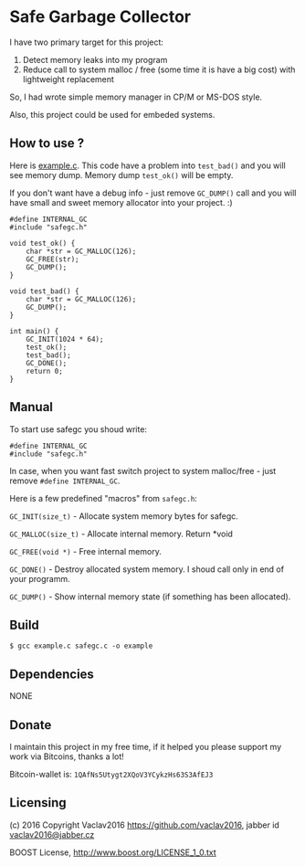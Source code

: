 # Safe Garbage Collector

I have two primary target for this project:

1. Detect memory leaks into my program
2. Reduce call to system malloc / free (some time it is have a big cost) with lightweight replacement
 
So, I had wrote simple memory manager in CP/M or MS-DOS style.

Also, this project could be used for embeded systems.

## How to use ?

Here is [example.c](example.c). This code have a problem into `test_bad()` and you will see memory dump. Memory dump `test_ok()` will be empty.

If you don't want have a debug info - just remove `GC_DUMP()` call and you will have small and sweet memory allocator into your project. :)

    #define INTERNAL_GC
    #include "safegc.h"

    void test_ok() {
    	char *str = GC_MALLOC(126);
    	GC_FREE(str);
    	GC_DUMP();
    }

    void test_bad() {
    	char *str = GC_MALLOC(126);
    	GC_DUMP();
    }

    int main() {
    	GC_INIT(1024 * 64);
    	test_ok();
    	test_bad();
    	GC_DONE();
    	return 0;
    }

## Manual

To start use safegc you shoud write:

    #define INTERNAL_GC
    #include "safegc.h"

In case, when you want fast switch project to system malloc/free - just remove `#define INTERNAL_GC`.

Here is a few predefined "macros" from `safegc.h`:

`GC_INIT(size_t)` - Allocate system memory bytes for safegc.

`GC_MALLOC(size_t)` - Allocate internal memory. Return *void

`GC_FREE(void *)` - Free internal memory.

`GC_DONE()` - Destroy allocated system memory. I shoud call only in end of your programm.

`GC_DUMP()` - Show internal memory state (if something has been allocated).

## Build

    $ gcc example.c safegc.c -o example

## Dependencies

NONE

## Donate

I maintain this project in my free time, if it helped you please support my work via Bitcoins, thanks a lot!

Bitcoin-wallet is: `1QAfNs5Utygt2XQoV3YCykzHs63S3AfEJ3`


## Licensing

(c) 2016 Copyright Vaclav2016 https://github.com/vaclav2016, jabber id vaclav2016@jabber.cz

BOOST License, <http://www.boost.org/LICENSE_1_0.txt>
